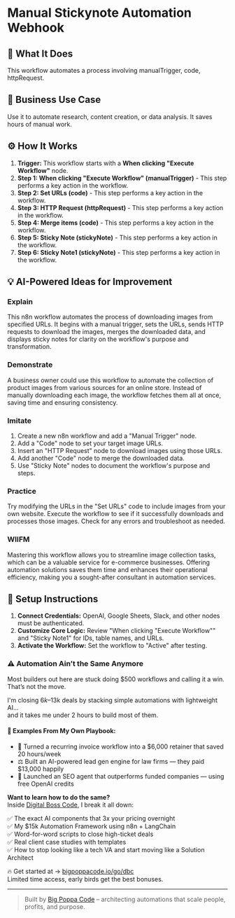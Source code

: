 # Manual Stickynote Automation Webhook

## 🚀 What It Does
This workflow automates a process involving manualTrigger, code, httpRequest.

## 💼 Business Use Case
Use it to automate research, content creation, or data analysis. It saves hours of manual work.

## ⚙️ How It Works
1.  **Trigger:** This workflow starts with a **When clicking "Execute Workflow"** node.
2. **Step 1: When clicking "Execute Workflow" (manualTrigger)** - This step performs a key action in the workflow.
3. **Step 2: Set URLs (code)** - This step performs a key action in the workflow.
4. **Step 3: HTTP Request (httpRequest)** - This step performs a key action in the workflow.
5. **Step 4: Merge items (code)** - This step performs a key action in the workflow.
6. **Step 5: Sticky Note (stickyNote)** - This step performs a key action in the workflow.
7. **Step 6: Sticky Note1 (stickyNote)** - This step performs a key action in the workflow.

## 💡 AI-Powered Ideas for Improvement
### Explain
This n8n workflow automates the process of downloading images from specified URLs. It begins with a manual trigger, sets the URLs, sends HTTP requests to download the images, merges the downloaded data, and displays sticky notes for clarity on the workflow's purpose and transformation.

### Demonstrate
A business owner could use this workflow to automate the collection of product images from various sources for an online store. Instead of manually downloading each image, the workflow fetches them all at once, saving time and ensuring consistency.

### Imitate
1. Create a new n8n workflow and add a "Manual Trigger" node.
2. Add a "Code" node to set your target image URLs.
3. Insert an "HTTP Request" node to download images using those URLs.
4. Add another "Code" node to merge the downloaded data.
5. Use "Sticky Note" nodes to document the workflow's purpose and steps.

### Practice
Try modifying the URLs in the "Set URLs" code to include images from your own website. Execute the workflow to see if it successfully downloads and processes those images. Check for any errors and troubleshoot as needed.

### WIIFM
Mastering this workflow allows you to streamline image collection tasks, which can be a valuable service for e-commerce businesses. Offering automation solutions saves them time and enhances their operational efficiency, making you a sought-after consultant in automation services.

## 🔧 Setup Instructions
1. **Connect Credentials:** OpenAI, Google Sheets, Slack, and other nodes must be authenticated.
2. **Customize Core Logic:** Review "When clicking "Execute Workflow"" and "Sticky Note1" for IDs, table names, and URLs.
3. **Activate the Workflow:** Set the workflow to "Active" after testing.

### ⚠️ Automation Ain’t the Same Anymore

Most builders out here are stuck doing $500 workflows and calling it a win.  
That’s not the move.  

I'm closing $6k–$13k deals by stacking simple automations with lightweight AI...  
and it takes me under 2 hours to build most of them.

#### 🧠 Examples From My Own Playbook:
- 🔁 Turned a recurring invoice workflow into a $6,000 retainer that saved 20 hours/week  
- ⚖️ Built an AI-powered lead gen engine for law firms — they paid $13,000 happily  
- 🚀 Launched an SEO agent that outperforms funded companies — using free OpenAI credits  

**Want to learn how to do the same?**  
Inside [Digital Boss Code](https://bigpoppacode.io/go/dbc), I break it all down:

✅ The exact AI components that 3x your pricing overnight  
✅ My $15k Automation Framework using n8n + LangChain  
✅ Word-for-word scripts to close high-ticket deals  
✅ Real client case studies with templates  
✅ How to stop looking like a tech VA and start moving like a Solution Architect  

🔥 Get started at → [bigpoppacode.io/go/dbc](https://bigpoppacode.io/go/dbc)  
Limited time access, early birds get the best bonuses.

---
> Built by [Big Poppa Code](https://bigpoppacode.io) – architecting automations that scale people, profits, and purpose.
